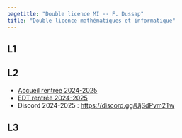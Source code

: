 ```yaml
---
pagetitle: "Double licence MI -- F. Dussap"
title: "Double licence mathématiques et informatique"
---
```


## L1

## L2

-   [Accueil rentrée 2024-2025](./Files/DL/accueil_DLMI2_24-25.pdf)
-   [EDT rentrée 2024-2025](./Files/DL/DLMI2_rentree.pdf)
-   Discord 2024-2025 : https://discord.gg/UjSdPvm2Tw

## L3
